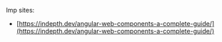 Imp sites:

* [https://indepth.dev/angular-web-components-a-complete-guide/](https://indepth.dev/angular-web-components-a-complete-guide/)